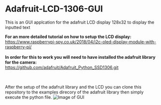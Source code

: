 # Adafruit-LCD-1306-GUI
This is an GUI applcation for the adafruit LCD display 128x32 to display the inputted text

**For an more detailed tutorial on how to setup the LCD display:**<br>https://www.raspberrypi-spy.co.uk/2018/04/i2c-oled-display-module-with-raspberry-pi/<br><br>
**In order for this to work you will need to have installed the adafruit library for the camera:**<br>https://github.com/adafruit/Adafruit_Python_SSD1306.git<br><br><br>

After the setup of the adafruit library and the LCD you can clone this repository to the examples direcory of the adafruit library then simply execute the python file.
![Image of GUI](https://i.imgur.com/5wwvEU9.png)
